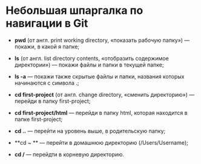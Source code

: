 # Небольшая шпаргалка по навигации в Git

- **pwd** (от англ. print working directory, «показать рабочую папку») — покажи, в какой я папке;

- **ls** (от англ. list directory contents, «отобразить содержимое директории») — покажи файлы и папки в текущей папке;

- **ls -a** — покажи также скрытые файлы и папки, названия которых начинаются с символа .;

- **cd first-project** (от англ. change directory, «сменить директорию») — перейди в папку first-project;

- **cd first-project/html** — перейди в папку html, которая находится в папке first-project;

- **cd ..** — перейти на уровень выше, в родительскую папку;

- **cd ~ ** — перейти в домашнюю директорию (/Users/Username);

- **cd /** — перейдти в корневую директорию.